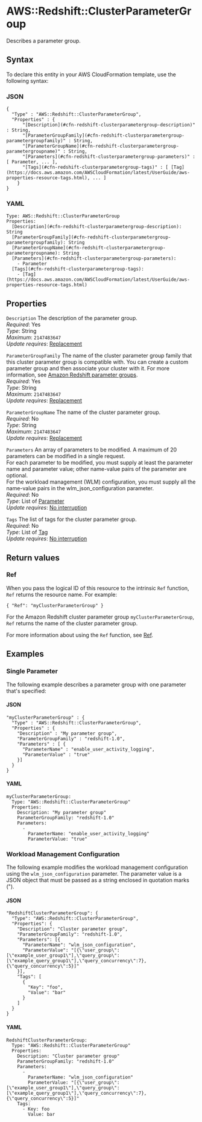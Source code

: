 # AWS::Redshift::ClusterParameterGroup<a name="aws-resource-redshift-clusterparametergroup"></a>

Describes a parameter group\.

## Syntax<a name="aws-resource-redshift-clusterparametergroup-syntax"></a>

To declare this entity in your AWS CloudFormation template, use the following syntax:

### JSON<a name="aws-resource-redshift-clusterparametergroup-syntax.json"></a>

```
{
  "Type" : "AWS::Redshift::ClusterParameterGroup",
  "Properties" : {
      "[Description](#cfn-redshift-clusterparametergroup-description)" : String,
      "[ParameterGroupFamily](#cfn-redshift-clusterparametergroup-parametergroupfamily)" : String,
      "[ParameterGroupName](#cfn-redshift-clusterparametergroup-parametergroupname)" : String,
      "[Parameters](#cfn-redshift-clusterparametergroup-parameters)" : [ Parameter, ... ],
      "[Tags](#cfn-redshift-clusterparametergroup-tags)" : [ [Tag](https://docs.aws.amazon.com/AWSCloudFormation/latest/UserGuide/aws-properties-resource-tags.html), ... ]
    }
}
```

### YAML<a name="aws-resource-redshift-clusterparametergroup-syntax.yaml"></a>

```
Type: AWS::Redshift::ClusterParameterGroup
Properties:
  [Description](#cfn-redshift-clusterparametergroup-description): String
  [ParameterGroupFamily](#cfn-redshift-clusterparametergroup-parametergroupfamily): String
  [ParameterGroupName](#cfn-redshift-clusterparametergroup-parametergroupname): String
  [Parameters](#cfn-redshift-clusterparametergroup-parameters):
    - Parameter
  [Tags](#cfn-redshift-clusterparametergroup-tags):
    - [Tag](https://docs.aws.amazon.com/AWSCloudFormation/latest/UserGuide/aws-properties-resource-tags.html)
```

## Properties<a name="aws-resource-redshift-clusterparametergroup-properties"></a>

`Description` <a name="cfn-redshift-clusterparametergroup-description"></a>
The description of the parameter group\.  
_Required_: Yes  
_Type_: String  
_Maximum_: `2147483647`  
_Update requires_: [Replacement](https://docs.aws.amazon.com/AWSCloudFormation/latest/UserGuide/using-cfn-updating-stacks-update-behaviors.html#update-replacement)

`ParameterGroupFamily` <a name="cfn-redshift-clusterparametergroup-parametergroupfamily"></a>
The name of the cluster parameter group family that this cluster parameter group is compatible with\. You can create a custom parameter group and then associate your cluster with it\. For more information, see [Amazon Redshift parameter groups](https://docs.aws.amazon.com/redshift/latest/mgmt/working-with-parameter-groups.html)\.  
_Required_: Yes  
_Type_: String  
_Maximum_: `2147483647`  
_Update requires_: [Replacement](https://docs.aws.amazon.com/AWSCloudFormation/latest/UserGuide/using-cfn-updating-stacks-update-behaviors.html#update-replacement)

`ParameterGroupName` <a name="cfn-redshift-clusterparametergroup-parametergroupname"></a>
The name of the cluster parameter group\.  
_Required_: No  
_Type_: String  
_Maximum_: `2147483647`  
_Update requires_: [Replacement](https://docs.aws.amazon.com/AWSCloudFormation/latest/UserGuide/using-cfn-updating-stacks-update-behaviors.html#update-replacement)

`Parameters` <a name="cfn-redshift-clusterparametergroup-parameters"></a>
An array of parameters to be modified\. A maximum of 20 parameters can be modified in a single request\.  
For each parameter to be modified, you must supply at least the parameter name and parameter value; other name\-value pairs of the parameter are optional\.  
For the workload management \(WLM\) configuration, you must supply all the name\-value pairs in the wlm_json_configuration parameter\.  
_Required_: No  
_Type_: List of [Parameter](aws-properties-redshift-clusterparametergroup-parameter.md)  
_Update requires_: [No interruption](https://docs.aws.amazon.com/AWSCloudFormation/latest/UserGuide/using-cfn-updating-stacks-update-behaviors.html#update-no-interrupt)

`Tags` <a name="cfn-redshift-clusterparametergroup-tags"></a>
The list of tags for the cluster parameter group\.  
_Required_: No  
_Type_: List of [Tag](https://docs.aws.amazon.com/AWSCloudFormation/latest/UserGuide/aws-properties-resource-tags.html)  
_Update requires_: [No interruption](https://docs.aws.amazon.com/AWSCloudFormation/latest/UserGuide/using-cfn-updating-stacks-update-behaviors.html#update-no-interrupt)

## Return values<a name="aws-resource-redshift-clusterparametergroup-return-values"></a>

### Ref<a name="aws-resource-redshift-clusterparametergroup-return-values-ref"></a>

When you pass the logical ID of this resource to the intrinsic `Ref` function, `Ref` returns the resource name\. For example:

`{ "Ref": "myClusterParameterGroup" }`

For the Amazon Redshift cluster parameter group `myClusterParameterGroup`, `Ref` returns the name of the cluster parameter group\.

For more information about using the `Ref` function, see [Ref](https://docs.aws.amazon.com/AWSCloudFormation/latest/UserGuide/intrinsic-function-reference-ref.html)\.

## Examples<a name="aws-resource-redshift-clusterparametergroup--examples"></a>

### Single Parameter<a name="aws-resource-redshift-clusterparametergroup--examples--Single_Parameter"></a>

The following example describes a parameter group with one parameter that's specified:

#### JSON<a name="aws-resource-redshift-clusterparametergroup--examples--Single_Parameter--json"></a>

```
"myClusterParameterGroup" : {
  "Type" : "AWS::Redshift::ClusterParameterGroup",
  "Properties" : {
    "Description" : "My parameter group",
    "ParameterGroupFamily" : "redshift-1.0",
    "Parameters" : [ {
      "ParameterName" : "enable_user_activity_logging",
      "ParameterValue" : "true"
    }]
  }
}
```

#### YAML<a name="aws-resource-redshift-clusterparametergroup--examples--Single_Parameter--yaml"></a>

```
myClusterParameterGroup:
  Type: "AWS::Redshift::ClusterParameterGroup"
  Properties:
    Description: "My parameter group"
    ParameterGroupFamily: "redshift-1.0"
    Parameters:
      -
        ParameterName: "enable_user_activity_logging"
        ParameterValue: "true"
```

### Workload Management Configuration<a name="aws-resource-redshift-clusterparametergroup--examples--Workload_Management_Configuration"></a>

The following example modifies the workload management configuration using the `wlm_json_configuration` parameter\. The parameter value is a JSON object that must be passed as a string enclosed in quotation marks \("\)\.

#### JSON<a name="aws-resource-redshift-clusterparametergroup--examples--Workload_Management_Configuration--json"></a>

```
"RedshiftClusterParameterGroup": {
  "Type": "AWS::Redshift::ClusterParameterGroup",
  "Properties": {
    "Description": "Cluster parameter group",
    "ParameterGroupFamily": "redshift-1.0",
    "Parameters": [{
      "ParameterName": "wlm_json_configuration",
      "ParameterValue": "[{\"user_group\":[\"example_user_group1\"],\"query_group\":[\"example_query_group1\"],\"query_concurrency\":7},{\"query_concurrency\":5}]"
    }],
    "Tags": [
      {
        "Key": "foo",
        "Value": "bar"
      }
    ]
  }
}
```

#### YAML<a name="aws-resource-redshift-clusterparametergroup--examples--Workload_Management_Configuration--yaml"></a>

```
RedshiftClusterParameterGroup:
  Type: "AWS::Redshift::ClusterParameterGroup"
  Properties:
    Description: "Cluster parameter group"
    ParameterGroupFamily: "redshift-1.0"
    Parameters:
      -
        ParameterName: "wlm_json_configuration"
        ParameterValue: "[{\"user_group\":[\"example_user_group1\"],\"query_group\":[\"example_query_group1\"],\"query_concurrency\":7},{\"query_concurrency\":5}]"
    Tags:
      - Key: foo
        Value: bar
```

